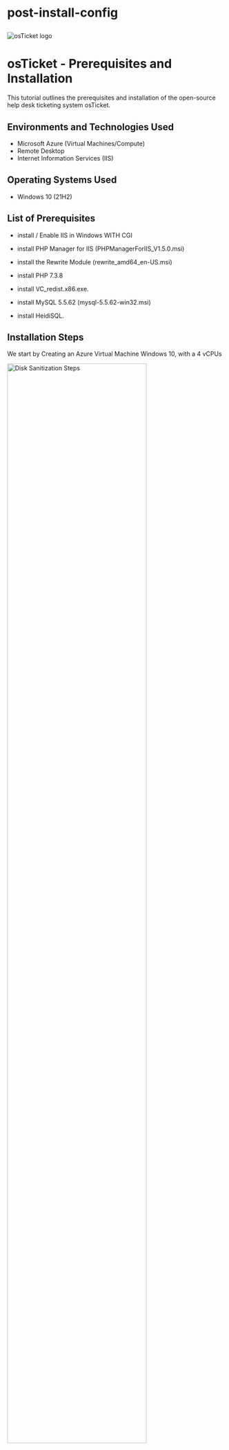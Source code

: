# post-install-config<p align="center">
<img src="https://i.imgur.com/Clzj7Xs.png" alt="osTicket logo"/>
</p>

<h1>osTicket - Prerequisites and Installation</h1>
This tutorial outlines the prerequisites and installation of the open-source help desk ticketing system osTicket.<br />





<h2>Environments and Technologies Used</h2>

- Microsoft Azure (Virtual Machines/Compute)
- Remote Desktop
- Internet Information Services (IIS)

<h2>Operating Systems Used </h2>

- Windows 10</b> (21H2)

<h2>List of Prerequisites</h2>

- install / Enable IIS in Windows WITH CGI
-  install PHP Manager for IIS (PHPManagerForIIS_V1.5.0.msi)

-  install the Rewrite Module (rewrite_amd64_en-US.msi)
- install  PHP 7.3.8
-  install VC_redist.x86.exe.
-  install MySQL 5.5.62 (mysql-5.5.62-win32.msi)

-  install HeidiSQL.


<h2>Installation Steps</h2>
<p>
<p> We start by Creating an Azure Virtual Machine Windows 10, with a 4 vCPUs
</p>
<p>
<img src="https://i.imgur.com/kPwn8Ga.png" height="80%" width="80%" alt="Disk Sanitization Steps"/>
</p>
<p> We start by Creating an Azure Virtual Machine Windows 10, with a 4 vCPUs
</p>
<p>
<img src="https://i.imgur.com/XgmkW30.png" height="80%" width="80%" alt="Disk Sanitization Steps"/>
</p>
<p> After the deploment is complete, we copy the public ip address and remotedesktop login to the vm created.
</p>

<p> After sucessfully login into the VM, we go to control panel, programs, then to Turn Windows features on or off to eneble IIS in Windows WITH CGI.Install / Enable IIS in Windows WITH CGI
World Wide Web Services -> Application Development Features -> [X] CGI
</p>
<p>
<img src="https://i.imgur.com/1DCxKl5.png" height="80%" width="80%" alt="Disk Sanitization Steps"/>
</p>
<p>
<img src="https://i.imgur.com/Ldr86Zq.png" height="80%" width="80%" alt="Disk Sanitization Steps"/>
</p>

<p>
<img src="https://i.imgur.com/lG8GC4Z.png" height="80%" width="80%" alt="Disk Sanitization Steps"/>
</p>



<br />

<p> Atfer enabling IIS, we proceed the the installation of
  
-  install the Rewrite Module (rewrite_amd64_en-US.msi)
- install  PHP 7.3.8
-  install VC_redist.x86.exe.
-  install MySQL 5.5.62 (mysql-5.5.62-win32.msi)
</p>
<br />

<p>
<img src="https://i.imgur.com/LHUxNLI.png" height="80%" width="80%" alt="Disk Sanitization Steps"/>
</p>
<p>
After the installation of MySQL and configuration, we proceed to opening IIS as an administrator and register PHP from within IIS.
</p>
<br />
<p>
<img src="https://i.imgur.com/lstHwll.png" height="80%" width="80%" alt="Disk Sanitization Steps"/>
</p>
<p>
<img src="https://i.imgur.com/vQ0QzVq.png" height="80%" width="80%" alt="Disk Sanitization Steps"/>
</p>
<p>
<img src="https://i.imgur.com/XLoZfWb.png" height="80%" width="80%" alt="Disk Sanitization Steps"/>
</p>
<p>
<img src="https://i.imgur.com/2oKzQLX.png" height="80%" width="80%" alt="Disk Sanitization Steps"/>
</p>
<br />
<h2>
<p>Installation of osTicket</h2>
<p>
<p>
Downloading and the Installation osTicket files
Extracting and copying the  “upload” folder to c:\inetpub\wwwroot
Within c:\inetpub\wwwroot, Rename “upload” to “osTicket”.
</p>
<p>
The next step is openinig IIS, opening PHP and enabling Enable: php_imap.dll
Enable: php_intl.dll
Enable: php_opcache.dll extention that are disabled by default.
</p>
<p>
<img src="https://i.imgur.com/1VoyB4T.png" height="80%" width="80%" alt="Disk Sanitization Steps"/>
</p>
<p>
<img src="https://i.imgur.com/yLXUifL.png" height="80%" width="80%" alt="Disk Sanitization Steps"/>
</p>
<p>
<img src="https://i.imgur.com/unkJkSv.png" height="80%" width="80%" alt="Disk Sanitization Steps"/>
</p>
<p>
<img src="https://i.imgur.com/6eVqytD.png" height="80%" width="80%" alt="Disk Sanitization Steps"/>
</p>
<br />
<h2>The final step is the installation of HeidiSQL in order to create a Database for our osTicketing system</h2>
<p>
<img src="https://i.imgur.com/hx7oFDX.png" height="80%" width="80%" alt="Disk Sanitization Steps"/>
  <p>
<img src="https://i.imgur.com/8a2Lqny.png" height="80%" width="80%" alt="Disk Sanitization Steps"/>
    <p>
      <p>
After the installation of HeidiSQL, we setup, configure create an osTicket database. Hence we Continue Setting up osticket in the browser from MySQL, by creating a user name, password and proceed to complete the installation of osTicket system. 
</p>
<img src="https://i.imgur.com/ekwxo5g.png" height="80%" width="80%" alt="Disk Sanitization Steps"/>


